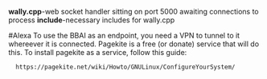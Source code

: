 **wally.cpp**-web socket handler sitting on port 5000 awaiting connections to process
**include**-necessary includes for wally.cpp


#Alexa
To use the BBAI as an endpoint, you need a VPN to tunnel to it whereever it is connected.  Pagekite is a free (or donate) service that will do this.  To install pagekite as a service, follow this guide:

      https://pagekite.net/wiki/Howto/GNULinux/ConfigureYourSystem/
